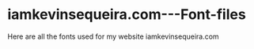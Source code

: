 # iamkevinsequeira.com---Font-files
Here are all the fonts used for my website iamkevinsequeira.com
